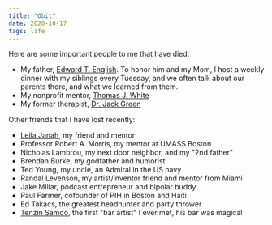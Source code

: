 ```yaml
---
title: "Obit"
date: 2020-10-17
tags: life
---
```


<p>Here are some important people to me that have died:

</p><ul>
<li>My father, <a href="/dad/">Edward T. English</a>.
To honor him and my Mom, I host a weekly dinner with my
siblings every Tuesday, and we often talk about our parents
there, and what we learned from them.
</li><li>My nonprofit mentor, <a href="/tom/">Thomas J. White</a>
</li><li>My former therapist, <a href="/jack/">Dr. Jack Green</a>
</li></ul>

<p>Other friends that I have lost recently:
</p><ul>
<li><a href="/leila/">Leila Janah</a>, my friend and mentor
</li><li>Professor Robert A. Morris, my mentor at UMASS Boston
</li><li>Nicholas Lambrou, my next door neighbor, and my "2nd father"
</li><li>Brendan Burke, my godfather and humorist
</li><li>Ted Young, my uncle, an Admiral in the US navy
</li><li>Randal Levenson, my artist/inventor friend and mentor from Miami
</li><li>Jake Millar, podcast entrepreneur and bipolar buddy
</li><li>Paul Farmer, cofounder of PIH in Boston and Haiti
</li><li>Ed Takacs, the greatest headhunter and party thrower
</li><li><a href="https://www.bostonmagazine.com/restaurants/2019/01/28/bartender-tenzin-samdo-has-died/">Tenzin
    Samdo</a>, 
the first "bar artist" I ever met, his bar was magical
</li></ul>

</td>
